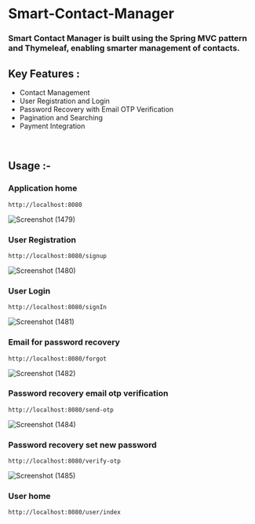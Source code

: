 # Smart-Contact-Manager
### Smart Contact Manager is built using the Spring MVC pattern and Thymeleaf, enabling smarter management of contacts.
## Key Features :
   * Contact Management
   * User Registration and Login
   * Password Recovery with Email OTP Verification
   * Pagination and Searching
   * Payment Integration

&nbsp;
## Usage :-
### Application home 
```
http://localhost:8080
```
![Screenshot (1479)](https://github.com/Pawan8085/Smart-Contact-Manager/assets/101393436/e5d16741-7501-415d-b367-76fcc9b3bac3)

### User Registration
```
http://localhost:8080/signup
```
![Screenshot (1480)](https://github.com/Pawan8085/Smart-Contact-Manager/assets/101393436/aa72c762-c188-4c33-801e-07e542f07cae)
### User Login
```
http://localhost:8080/signIn
```
![Screenshot (1481)](https://github.com/Pawan8085/Smart-Contact-Manager/assets/101393436/fed6bde4-247d-4723-9806-afeab7710307)
### Email for password recovery 
```
http://localhost:8080/forgot
```
![Screenshot (1482)](https://github.com/Pawan8085/Smart-Contact-Manager/assets/101393436/9ca286ac-ad70-4a5a-8cdb-b59fd5fbfd9f)
### Password recovery email otp verification
```
http://localhost:8080/send-otp
```
![Screenshot (1484)](https://github.com/Pawan8085/Smart-Contact-Manager/assets/101393436/45feb253-3693-4bf7-b489-323c251813a8)
### Password recovery set new password
```
http://localhost:8080/verify-otp
```
![Screenshot (1485)](https://github.com/Pawan8085/Smart-Contact-Manager/assets/101393436/b6c9159f-fb28-4a32-b736-3fbd98ef339e)
### User home
```
http://localhost:8080/user/index
```


